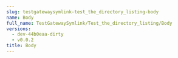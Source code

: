 ```yaml
---
slug: testgatewaysymlink-test_the_directory_listing-body
name: Body
full_name: TestGatewaySymlink/Test_the_directory_listing/Body
versions:
  - dev-44b0eaa-dirty
  - v0.0.2
title: Body
---
```


